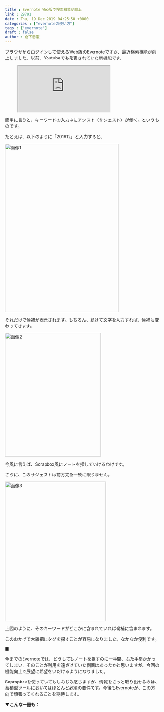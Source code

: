 ```yaml
---
title : Evernote Web版で検索機能が向上
link : 29791
date : Thu, 19 Dec 2019 04:25:50 +0000
categories : ["evernoteの使い方"]
tags : ["evernote"]
draft : false
author : 倉下忠憲
---
```


<div data-token="eDPk6" data-note-copied="true" data-copied-from="10594443">

ブラウザからログインして使えるWeb版のEvernoteですが、最近検索機能が向上しました。以前、Youtubeでも発表されていた新機能です。
<figure contenteditable="false">
<div class="fude-iframe-container">
<div class="fude-iframe-container-youtube">
<div class="widget-cover">
<div><iframe src="https://www.youtube.com/embed/_ZJqSR_MWmw?rel=0" scrolling="no" allowfullscreen="allowfullscreen" data-mce-fragment="1"></iframe></div>
</div>
</div>
</div></figure>
簡単に言うと、キーワードの入力中にアシスト（サジェスト）が働く、というものです。

たとえば、以下のように「201912」と入力すると、

<img id="image-BRJKz" src="https://d2l930y2yx77uc.cloudfront.net/production/uploads/images/17025732/picture_pc_741281fb2902ed7d795931e04a79ebd4.png" alt="画像1" width="371" height="548" />

それだけで候補が表示されます。もちろん、続けて文字を入力すれば、候補も変わってきます。

<img id="image-nFglV" src="https://d2l930y2yx77uc.cloudfront.net/production/uploads/images/17025783/picture_pc_169d8d20fc0bfb97516ab36cd212b3d7.png" alt="画像2" width="313" height="402" />

今風に言えば、Scrapbox風にノートを探していけるわけです。

さらに、このサジェストは前方完全一致に限りません。

<img id="image-fOBQw" src="https://d2l930y2yx77uc.cloudfront.net/production/uploads/images/17025822/picture_pc_fa58a6ac961c63a423858910a42c9162.png" alt="画像3" width="329" height="453" />

上図のように、そのキーワードがどこかに含まれていれば候補に含まれます。

このおかげで大雑把にタグを探すことが容易になりました。なかなか便利です。

■

今までのEvernoteでは、どうしてもノートを探すのに一手間、ふた手間かかってしまい、そのことが利用を遠ざけていた側面はあったかと思いますが、今回の機能向上で展望に希望をいだけるようになりました。

Scprapboxを使っていてもしみじみ感じますが、情報をさっと取り出せるのは、蓄積型ツールにおいてはほとんど必須の要件です。今後もEvernoteが、この方向で頑張ってくれることを期待します。

<b>▼こんな一冊も：</b>

<p style="text-align: center;"><a href="http://www.amazon.co.jp/exec/obidos/ASIN/4863541953/rashita1000-22/ref=nosim/target="_blank" rel="noopener" name="amazletlink"><img class="aligncenter" style="border: none;" src="https://images-na.ssl-images-amazon.com/images/I/514KoiCNJ1L._SX350_BO1,204,203,200_._SL160_.jpg" alt="" /></a>

<p style="text-align: center;"><a href="http://www.amazon.co.jp/exec/obidos/ASIN/B00VEEJ9XU/rashita1000-22/ref=nosim/"target="_blank" rel="noopener" name="amazletlink"><img class="aligncenter" style="border: none;" src="https://images-fe.ssl-images-amazon.com/images/I/41oyLdAhfmL._SL160_.jpg" alt="" /></a>